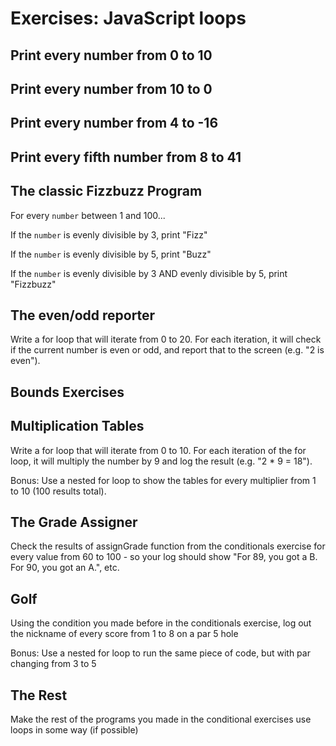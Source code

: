 

# Exercises: JavaScript loops

## Print every number from 0 to 10

## Print every number from 10 to 0

## Print every number from 4 to -16

## Print every fifth number from 8 to 41

## The classic Fizzbuzz Program

For every `number` between 1 and 100...

If the `number` is evenly divisible by 3, print "Fizz"

If the `number` is evenly divisible by 5, print "Buzz"

If the `number` is evenly divisible by 3 AND evenly divisible by 5, print "Fizzbuzz"


## The even/odd reporter

Write a for loop that will iterate from 0 to 20. For each iteration, it will check if the current number is even or odd, and report that to the screen (e.g. "2 is even").


## Bounds Exercises

## Multiplication Tables

Write a for loop that will iterate from 0 to 10. For each iteration of the for loop, it will multiply the number by 9 and log the result (e.g. "2 * 9 = 18").

Bonus: Use a nested for loop to show the tables for every multiplier from 1 to 10 (100 results total).

## The Grade Assigner

Check the results of assignGrade function from the conditionals exercise for every value from 60 to 100 - so your log should show "For 89, you got a B. For 90, you got an A.", etc.

## Golf

Using the condition you made before in the conditionals exercise, log out the nickname of every score from 1 to 8 on a par 5 hole

Bonus: Use a nested for loop to run the same piece of code, but with par changing from 3 to 5

## The Rest

Make the rest of the programs you made in the conditional exercises use loops in some way (if possible)